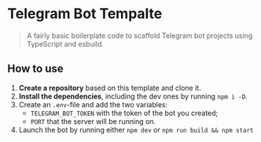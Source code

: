 # Telegram Bot Tempalte
>A fairly basic boilerplate code to scaffold Telegram bot projects using TypeScript and esbuild. 

## How to use
1. **Create a repository** based on this template and clone it.
2. **Install the dependencies**, including the dev ones by running `npm i -D`. 
3. Create an `.env`-file and add the two variables:
    - `TELEGRAM_BOT_TOKEN` with the token of the bot you created;
    - `PORT` that the server will be running on.
4. Launch the bot by running either `npm dev` or `npm run build && npm start`
